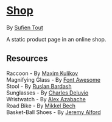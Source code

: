 # [**Shop**](https://github.com/suft/shop)

By [Sufien Tout](https://github.com/suft)

A static product page in an online shop.

## Resources

Raccoon - By [Maxim Kulikov](https://thenounproject.com/maxim221/)\
Magnifying Glass - By [Font Awesome](https://fontawesome.com/)\
Stool - By [Ruslan Bardash](https://unsplash.com/@ruslanbardash)\
Sunglasses - By [Charles Deluvio](https://unsplash.com/@charlesdeluvio)\
Wristwatch - By [Alex Azabache](https://unsplash.com/@alexazabache)\
Road Bike - By [Mikkel Bech](https://unsplash.com/@bechbox)\
Basket-Ball Shoes - By [Jeremy Alford](https://unsplash.com/@jalf0rd)
